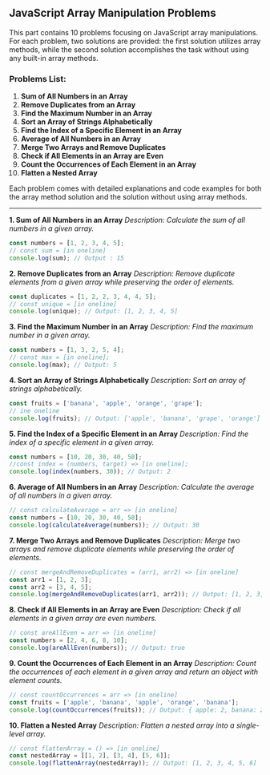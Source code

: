 ## JavaScript Array Manipulation Problems

This part contains 10 problems focusing on JavaScript array manipulations. For each problem, two solutions are provided: the first solution utilizes array methods, while the second solution accomplishes the task without using any built-in array methods.

### Problems List:

1. **Sum of All Numbers in an Array**
2. **Remove Duplicates from an Array**
3. **Find the Maximum Number in an Array**
4. **Sort an Array of Strings Alphabetically**
5. **Find the Index of a Specific Element in an Array**
6. **Average of All Numbers in an Array**
7. **Merge Two Arrays and Remove Duplicates**
8. **Check if All Elements in an Array are Even**
9. **Count the Occurrences of Each Element in an Array**
10. **Flatten a Nested Array**

Each problem comes with detailed explanations and code examples for both the array method solution and the solution without using array methods.

---

**1. Sum of All Numbers in an Array**
*Description: Calculate the sum of all numbers in a given array.*

```js
const numbers = [1, 2, 3, 4, 5];
// const sum = [in oneline]
console.log(sum); // Output : 15
```

**2. Remove Duplicates from an Array**
*Description: Remove duplicate elements from a given array while preserving the order of elements.*
```js
const duplicates = [1, 2, 2, 3, 4, 4, 5];
// const unique = [in oneline]
console.log(unique); // Output: [1, 2, 3, 4, 5]
```

**3. Find the Maximum Number in an Array**
*Description: Find the maximum number in a given array.*
```js
const numbers = [1, 3, 2, 5, 4];
// const max = [in oneline];
console.log(max); // Output: 5
```

**4. Sort an Array of Strings Alphabetically**
*Description: Sort an array of strings alphabetically.*
```js
const fruits = ['banana', 'apple', 'orange', 'grape'];
// ine oneline
console.log(fruits); // Output: ['apple', 'banana', 'grape', 'orange']
```

**5. Find the Index of a Specific Element in an Array**
*Description: Find the index of a specific element in a given array.*

```js
const numbers = [10, 20, 30, 40, 50];
//const index = (numbers, target) => [in oneline];
console.log(index(numbers, 30)); // Output: 2
```

**6. Average of All Numbers in an Array**
*Description: Calculate the average of all numbers in a given array.*
```js
// const calculateAverage = arr => [in oneline]
const numbers = [10, 20, 30, 40, 50];
console.log(calculateAverage(numbers)); // Output: 30
```

**7. Merge Two Arrays and Remove Duplicates**
*Description: Merge two arrays and remove duplicate elements while preserving the order of elements.*
```js
// const mergeAndRemoveDuplicates = (arr1, arr2) => [in oneline]
const arr1 = [1, 2, 3];
const arr2 = [3, 4, 5];
console.log(mergeAndRemoveDuplicates(arr1, arr2)); // Output: [1, 2, 3, 4, 5]
```

**8. Check if All Elements in an Array are Even**
*Description: Check if all elements in a given array are even numbers.*
```js
// const areAllEven = arr => [in oneline]
const numbers = [2, 4, 6, 8, 10];
console.log(areAllEven(numbers)); // Output: true
```

**9. Count the Occurrences of Each Element in an Array**
*Description: Count the occurrences of each element in a given array and return an object with element counts.*
```js
// const countOccurrences = arr => [in oneline]
const fruits = ['apple', 'banana', 'apple', 'orange', 'banana'];
console.log(countOccurrences(fruits)); // Output: { apple: 2, banana: 2, orange: 1 }
```

**10. Flatten a Nested Array**
*Description: Flatten a nested array into a single-level array.*
```js
// const flattenArray = () => [in oneline]
const nestedArray = [[1, 2], [3, 4], [5, 6]];
console.log(flattenArray(nestedArray)); // Output: [1, 2, 3, 4, 5, 6]
```